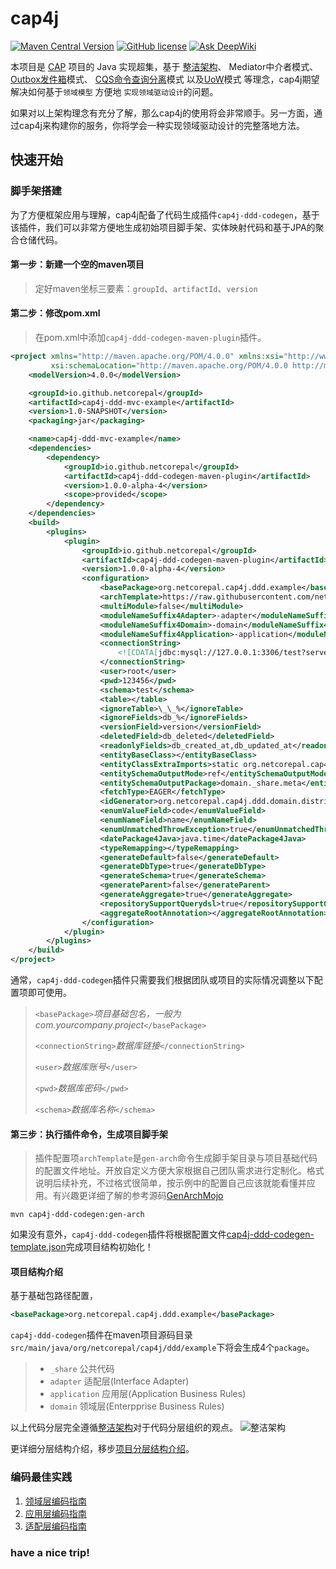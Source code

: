 # cap4j

[![Maven Central Version](https://img.shields.io/maven-central/v/io.github.netcorepal/cap4j)](https://central.sonatype.com/artifact/io.github.netcorepal/cap4j)
[![GitHub license](https://img.shields.io/badge/license-MIT-blue.svg)](https://github.com/netcorepal/cap4j/blob/main/LICENSE)
[![Ask DeepWiki](https://deepwiki.com/badge.svg)](https://deepwiki.com/netcorepal/cap4j)

本项目是 [CAP](https://github.com/dotnetcore/CAP) 项目的 Java 实现超集，基于
[整洁架构](https://blog.cleancoder.com/uncle-bob/2012/08/13/the-clean-architecture.html)、
Mediator中介者模式、
[Outbox发件箱](https://www.kamilgrzybek.com/blog/posts/the-outbox-pattern)模式、
[CQS命令查询分离](https://martinfowler.com/bliki/CommandQuerySeparation.html)模式
以及[UoW](https://learn.microsoft.com/en-us/archive/msdn-magazine/2009/june/the-unit-of-work-pattern-and-persistence-ignorance)模式
等理念，cap4j期望解决如何基于`领域模型` 方便地 `实现领域驱动设计`的问题。

如果对以上架构理念有充分了解，那么cap4j的使用将会非常顺手。另一方面，通过cap4j来构建你的服务，你将学会一种实现领域驱动设计的完整落地方法。

## 快速开始

### 脚手架搭建
为了方便框架应用与理解，cap4j配备了代码生成插件`cap4j-ddd-codegen`，基于该插件，我们可以非常方便地生成初始项目脚手架、实体映射代码和基于JPA的聚合仓储代码。

#### **第一步**：新建一个空的maven项目
> 定好maven坐标三要素：`groupId`、`artifactId`、`version`

#### **第二步**：修改pom.xml
> 在pom.xml中添加`cap4j-ddd-codegen-maven-plugin`插件。
```xml
<project xmlns="http://maven.apache.org/POM/4.0.0" xmlns:xsi="http://www.w3.org/2001/XMLSchema-instance"
         xsi:schemaLocation="http://maven.apache.org/POM/4.0.0 http://maven.apache.org/xsd/maven-4.0.0.xsd">
    <modelVersion>4.0.0</modelVersion>

    <groupId>io.github.netcorepal</groupId>
    <artifactId>cap4j-ddd-mvc-example</artifactId>
    <version>1.0-SNAPSHOT</version>
    <packaging>jar</packaging>

    <name>cap4j-ddd-mvc-example</name>
    <dependencies>
        <dependency>
            <groupId>io.github.netcorepal</groupId>
            <artifactId>cap4j-ddd-codegen-maven-plugin</artifactId>
            <version>1.0.0-alpha-4</version>
            <scope>provided</scope>
        </dependency>
    </dependencies>
    <build>
        <plugins>
            <plugin>
                <groupId>io.github.netcorepal</groupId>
                <artifactId>cap4j-ddd-codegen-maven-plugin</artifactId>
                <version>1.0.0-alpha-4</version>
                <configuration>
                    <basePackage>org.netcorepal.cap4j.ddd.example</basePackage>
                    <archTemplate>https://raw.githubusercontent.com/netcorepal/cap4j/main/cap4j-ddd-codegen-template-nested.json</archTemplate>
                    <multiModule>false</multiModule>
                    <moduleNameSuffix4Adapter>-adapter</moduleNameSuffix4Adapter>
                    <moduleNameSuffix4Domain>-domain</moduleNameSuffix4Domain>
                    <moduleNameSuffix4Application>-application</moduleNameSuffix4Application>
                    <connectionString>
                        <![CDATA[jdbc:mysql://127.0.0.1:3306/test?serverTimezone=Asia%2FShanghai&useSSL=false&characterEncoding=utf8&zeroDateTimeBehavior=convertToNull]]>
                    </connectionString>
                    <user>root</user>
                    <pwd>123456</pwd>
                    <schema>test</schema>
                    <table></table>
                    <ignoreTable>\_\_%</ignoreTable>
                    <ignoreFields>db_%</ignoreFields>
                    <versionField>version</versionField>
                    <deletedField>db_deleted</deletedField>
                    <readonlyFields>db_created_at,db_updated_at</readonlyFields>
                    <entityBaseClass></entityBaseClass>
                    <entityClassExtraImports>static org.netcorepal.cap4j.ddd.domain.event.DomainEventSupervisorSupport.events</entityClassExtraImports>
                    <entitySchemaOutputMode>ref</entitySchemaOutputMode>
                    <entitySchemaOutputPackage>domain._share.meta</entitySchemaOutputPackage>
                    <fetchType>EAGER</fetchType>
                    <idGenerator>org.netcorepal.cap4j.ddd.domain.distributed.SnowflakeIdentifierGenerator</idGenerator>
                    <enumValueField>code</enumValueField>
                    <enumNameField>name</enumNameField>
                    <enumUnmatchedThrowException>true</enumUnmatchedThrowException>
                    <datePackage4Java>java.time</datePackage4Java>
                    <typeRemapping></typeRemapping>
                    <generateDefault>false</generateDefault>
                    <generateDbType>true</generateDbType>
                    <generateSchema>true</generateSchema>
                    <generateParent>false</generateParent>
                    <generateAggregate>true</generateAggregate>
                    <repositorySupportQuerydsl>true</repositorySupportQuerydsl>
                    <aggregateRootAnnotation></aggregateRootAnnotation>
                </configuration>
            </plugin>
        </plugins>
    </build>
</project>
```
通常，`cap4j-ddd-codegen`插件只需要我们根据团队或项目的实际情况调整以下配置项即可使用。
> `<basePackage>`_项目基础包名，一般为com.yourcompany.project_`</basePackage>` 
> 
> `<connectionString>`_数据库链接_`</connectionString>`
> 
> `<user>`_数据库账号_`</user>`
> 
> `<pwd>`_数据库密码_`</pwd>`
> 
> `<schema>`_数据库名称_`</schema>` 


#### **第三步**：执行插件命令，生成项目脚手架
> 插件配置项`archTemplate`是`gen-arch`命令生成脚手架目录与项目基础代码的配置文件地址。开放自定义方便大家根据自己团队需求进行定制化。格式说明后续补充，不过格式很简单，按示例中的配置自己应该就能看懂并应用。有兴趣更详细了解的参考源码[GenArchMojo](cap4j-ddd-codegen-maven-plugin/src/main/java/org/netcorepal/cap4j/ddd/codegen/GenArchMojo.java)

```shell
mvn cap4j-ddd-codegen:gen-arch
```
如果没有意外，`cap4j-ddd-codegen`插件将根据配置文件[cap4j-ddd-codegen-template.json](https://raw.githubusercontent.com/netcorepal/cap4j/main/cap4j-ddd-codegen-template.json)完成项目结构初始化！

#### 项目结构介绍
基于基础包路径配置，
```xml
<basePackage>org.netcorepal.cap4j.ddd.example</basePackage> 
```
`cap4j-ddd-codegen`插件在maven项目源码目录`src/main/java/org/netcorepal/cap4j/ddd/example`下将会生成4个`package`。
> - `_share`       公共代码
> - `adapter`      适配层(Interface Adapter)
> - `application`  应用层(Application Business Rules)
> - `domain`       领域层(Enterpprise Business Rules)

以上代码分层完全遵循[整洁架构](https://blog.cleancoder.com/uncle-bob/2012/08/13/the-clean-architecture.html)对于代码分层组织的观点。
![整洁架构](https://blog.cleancoder.com/uncle-bob/images/2012-08-13-the-clean-architecture/CleanArchitecture.jpg)

更详细分层结构介绍，移步[项目分层结构介绍](doc/00_项目分层结构介绍.md)。

### 编码最佳实践
1. [领域层编码指南](doc/01_领域层编码指南.md)
2. [应用层编码指南](doc/02_应用层编码指南.md)
3. [适配层编码指南](doc/03_适配层编码指南.md)

### have a nice trip!
